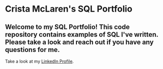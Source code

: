 # Crista McLaren's SQL Portfolio

## Welcome to my SQL Portfolio! This code repository contains examples of SQL I've written. Please take a look and reach out if you have any questions for me.

Take a look at my [LinkedIn Profile](https://www.linkedin.com/in/cristamclaren/).
